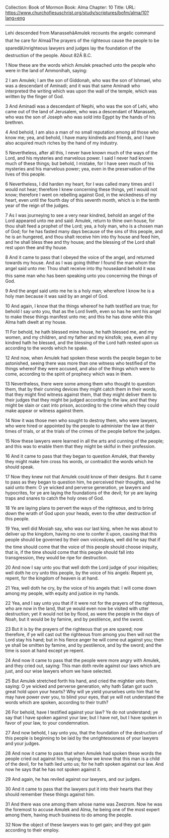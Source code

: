 Collection: Book of Mormon
Book: Alma
Chapter: 10
Title: 
URL: https://www.churchofjesuschrist.org/study/scriptures/bofm/alma/10?lang=eng

---

Lehi descended from ManassehâAmulek recounts the angelic command that he care for AlmaâThe prayers of the righteous cause the people to be sparedâUnrighteous lawyers and judges lay the foundation of the destruction of the people. About 82Â B.C.

1 Now these are the words which Amulek preached unto the people who were in the land of Ammonihah, saying:

2 I am Amulek; I am the son of Giddonah, who was the son of Ishmael, who was a descendant of Aminadi; and it was that same Aminadi who interpreted the writing which was upon the wall of the temple, which was written by the finger of God.

3 And Aminadi was a descendant of Nephi, who was the son of Lehi, who came out of the land of Jerusalem, who was a descendant of Manasseh, who was the son of Joseph who was sold into Egypt by the hands of his brethren.

4 And behold, I am also a man of no small reputation among all those who know me; yea, and behold, I have many kindreds and friends, and I have also acquired much riches by the hand of my industry.

5 Nevertheless, after all this, I never have known much of the ways of the Lord, and his mysteries and marvelous power. I said I never had known much of these things; but behold, I mistake, for I have seen much of his mysteries and his marvelous power; yea, even in the preservation of the lives of this people.

6 Nevertheless, I did harden my heart, for I was called many times and I would not hear; therefore I knew concerning these things, yet I would not know; therefore I went on rebelling against God, in the wickedness of my heart, even until the fourth day of this seventh month, which is in the tenth year of the reign of the judges.

7 As I was journeying to see a very near kindred, behold an angel of the Lord appeared unto me and said: Amulek, return to thine own house, for thou shalt feed a prophet of the Lord; yea, a holy man, who is a chosen man of God; for he has fasted many days because of the sins of this people, and he is an hungered, and thou shalt receive him into thy house and feed him, and he shall bless thee and thy house; and the blessing of the Lord shall rest upon thee and thy house.

8 And it came to pass that I obeyed the voice of the angel, and returned towards my house. And as I was going thither I found the man whom the angel said unto me: Thou shalt receive into thy houseâand behold it was this same man who has been speaking unto you concerning the things of God.

9 And the angel said unto me he is a holy man; wherefore I know he is a holy man because it was said by an angel of God.

10 And again, I know that the things whereof he hath testified are true; for behold I say unto you, that as the Lord liveth, even so has he sent his angel to make these things manifest unto me; and this he has done while this Alma hath dwelt at my house.

11 For behold, he hath blessed mine house, he hath blessed me, and my women, and my children, and my father and my kinsfolk; yea, even all my kindred hath he blessed, and the blessing of the Lord hath rested upon us according to the words which he spake.

12 And now, when Amulek had spoken these words the people began to be astonished, seeing there was more than one witness who testified of the things whereof they were accused, and also of the things which were to come, according to the spirit of prophecy which was in them.

13 Nevertheless, there were some among them who thought to question them, that by their cunning devices they might catch them in their words, that they might find witness against them, that they might deliver them to their judges that they might be judged according to the law, and that they might be slain or cast into prison, according to the crime which they could make appear or witness against them.

14 Now it was those men who sought to destroy them, who were lawyers, who were hired or appointed by the people to administer the law at their times of trials, or at the trials of the crimes of the people before the judges.

15 Now these lawyers were learned in all the arts and cunning of the people; and this was to enable them that they might be skilful in their profession.

16 And it came to pass that they began to question Amulek, that thereby they might make him cross his words, or contradict the words which he should speak.

17 Now they knew not that Amulek could know of their designs. But it came to pass as they began to question him, he perceived their thoughts, and he said unto them: O ye wicked and perverse generation, ye lawyers and hypocrites, for ye are laying the foundations of the devil; for ye are laying traps and snares to catch the holy ones of God.

18 Ye are laying plans to pervert the ways of the righteous, and to bring down the wrath of God upon your heads, even to the utter destruction of this people.

19 Yea, well did Mosiah say, who was our last king, when he was about to deliver up the kingdom, having no one to confer it upon, causing that this people should be governed by their own voicesâyea, well did he say that if the time should come that the voice of this people should choose iniquity, that is, if the time should come that this people should fall into transgression, they would be ripe for destruction.

20 And now I say unto you that well doth the Lord judge of your iniquities; well doth he cry unto this people, by the voice of his angels: Repent ye, repent, for the kingdom of heaven is at hand.

21 Yea, well doth he cry, by the voice of his angels that: I will come down among my people, with equity and justice in my hands.

22 Yea, and I say unto you that if it were not for the prayers of the righteous, who are now in the land, that ye would even now be visited with utter destruction; yet it would not be by flood, as were the people in the days of Noah, but it would be by famine, and by pestilence, and the sword.

23 But it is by the prayers of the righteous that ye are spared; now therefore, if ye will cast out the righteous from among you then will not the Lord stay his hand; but in his fierce anger he will come out against you; then ye shall be smitten by famine, and by pestilence, and by the sword; and the time is soon at hand except ye repent.

24 And now it came to pass that the people were more angry with Amulek, and they cried out, saying: This man doth revile against our laws which are just, and our wise lawyers whom we have selected.

25 But Amulek stretched forth his hand, and cried the mightier unto them, saying: O ye wicked and perverse generation, why hath Satan got such great hold upon your hearts? Why will ye yield yourselves unto him that he may have power over you, to blind your eyes, that ye will not understand the words which are spoken, according to their truth?

26 For behold, have I testified against your law? Ye do not understand; ye say that I have spoken against your law; but I have not, but I have spoken in favor of your law, to your condemnation.

27 And now behold, I say unto you, that the foundation of the destruction of this people is beginning to be laid by the unrighteousness of your lawyers and your judges.

28 And now it came to pass that when Amulek had spoken these words the people cried out against him, saying: Now we know that this man is a child of the devil, for he hath lied unto us; for he hath spoken against our law. And now he says that he has not spoken against it.

29 And again, he has reviled against our lawyers, and our judges.

30 And it came to pass that the lawyers put it into their hearts that they should remember these things against him.

31 And there was one among them whose name was Zeezrom. Now he was the foremost to accuse Amulek and Alma, he being one of the most expert among them, having much business to do among the people.

32 Now the object of these lawyers was to get gain; and they got gain according to their employ.
